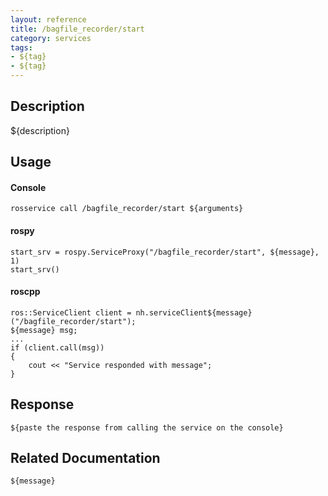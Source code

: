 ```yaml
---
layout: reference
title: /bagfile_recorder/start
category: services
tags: 
- ${tag} 
- ${tag}
---
```


## Description
${description}

## Usage
#### Console
```
rosservice call /bagfile_recorder/start ${arguments}
```

#### rospy
```
start_srv = rospy.ServiceProxy("/bagfile_recorder/start", ${message}, 1)
start_srv()
```

#### roscpp
```
ros::ServiceClient client = nh.serviceClient${message}("/bagfile_recorder/start");
${message} msg;
...
if (client.call(msg))
{
    cout << "Service responded with message";
}
```

## Response
```
${paste the response from calling the service on the console}
```

## Related Documentation
``${message}``
